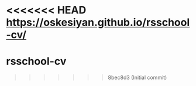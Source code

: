 <<<<<<< HEAD
https://oskesiyan.github.io/rsschool-cv/
=======
# rsschool-cv
>>>>>>> 8bec8d3 (Initial commit)
